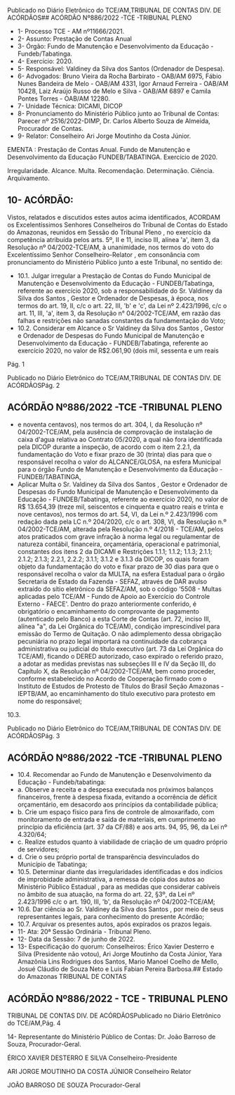 Publicado  no  Diário  Eletrônico do TCE/AM,TRIBUNAL DE CONTAS DIV. DE ACÓRDÃOS## ACÓRDÃO Nº886/2022 -TCE -TRIBUNAL PLENO

- 1- Processo TCE - AM nº11666/2021.
- 2- Assunto: Prestação de Contas Anual
- 3- Órgão: Fundo de Manutenção e Desenvolvimento da Educação - Fundeb/Tabatinga.
- 4- Exercício: 2020.
- 5- Responsável: Valdiney da Silva dos Santos (Ordenador de Despesa).
- 6- Advogados: Bruno Vieira da Rocha Barbirato - OAB/AM 6975, Fábio Nunes Bandeira de Melo - OAB/AM 4331, Igor Arnaud Ferreira - OAB/AM 10428, Laiz Araújo Russo de Melo e Silva - OAB/AM 6897 e Camila Pontes Torres - OAB/AM 12280.
- 7- Unidade Técnica: DICAMI, DICOP
- 8- Pronunciamento  do  Ministério  Público  junto  ao  Tribunal  de  Contas: Parecer  nº 2516/2022-DIMP, Dr. Carlos Alberto Souza de Almeida, Procurador de Contas.
- 9- Relator: Conselheiro Ari Jorge Moutinho da Costa Júnior.

EMENTA : Prestação  de  Contas  Anual.  Fundo  de Manutenção  e  Desenvolvimento  da  Educação  FUNDEB/TABATINGA. Exercício de 2020.

Irregularidade. Alcance. Multa. Recomendação. Determinação. Ciência. Arquivamento.

## 10-  ACÓRDÃO:

Vistos, relatados e discutidos estes autos acima identificados, ACORDAM os Excelentíssimos Senhores Conselheiros do Tribunal de Contas do Estado do Amazonas, reunidos em Sessão do Tribunal Pleno , no exercício da competência atribuída pelos arts. 5º, II e 11, inciso III, alínea 'a', item 3, da Resolução  nº 04/2002-TCE/AM, à unanimidade, nos  termos  do  voto  do  Excelentíssimo  Senhor  Conselheiro-Relator ,  em consonância com pronunciamento do Ministério Público junto a este Tribunal, no sentido de:

- 10.1. Julgar  irregular a Prestação  de  Contas  do  Fundo  Municipal  de Manutenção  e  Desenvolvimento  da  Educação  -  FUNDEB/Tabatinga, referente ao exercício 2020, sob a responsabilidade do Sr. Valdiney da Silva  dos  Santos ,  Gestor  e  Ordenador  de  Despesas,  à  época,  nos termos do art. 19, II, c/c o art. 22, III, 'b' e 'c', da Lei nº 2.423/1996, c/c o art. 11, III, 'a', item 3, da Resolução n° 04/2002-TCE/AM, em razão das falhas e restrições não sanadas constantes da fundamentação do Voto;
- 10.2. Considerar em Alcance o Sr Valdiney da Silva dos Santos , Gestor e  Ordenador  de  Despesas  do  Fundo  Municipal  de  Manutenção  e Desenvolvimento  da  Educação  -  FUNDEB/Tabatinga,  referente  ao exercício 2020, no valor de R$2.061,90 (dois mil, sessenta e um reais

Pág. 1

Publicado  no  Diário  Eletrônico do TCE/AM,TRIBUNAL DE CONTAS DIV. DE ACÓRDÃOSPág. 2

## ACÓRDÃO Nº886/2022 -TCE -TRIBUNAL PLENO

- e  noventa  centavos),  nos  termos  do  art.  304,  I,  da  Resolução  nº 04/2002-TCE/AM,  pela  ausência  de  comprovação  de  instalação  de caixa d'agua relativa ao Contrato 05/2020, a qual não fora identificada pela  DICOP  durante  a  inspeção,  de  acordo  com  o  item  2.2.1,  da fundamentação do Voto e fixar prazo de 30 (trinta) dias para  que  o responsável recolha o valor do ALCANCE/GLOSA, na esfera Municipal para o órgão Fundo de Manutenção e Desenvolvimento da Educação - FUNDEB/TABATINGA,
- Aplicar  Multa o  Sr. Valdiney  da  Silva  dos  Santos , Gestor  e Ordenador  de  Despesas  do  Fundo  Municipal  de  Manutenção  e Desenvolvimento  da  Educação  -  FUNDEB/Tabatinga,  referente  ao exercício  2020,  no  valor  de R$ 13.654,39 (treze  mil,  seiscentos  e cinquenta e quatro reais e trinta e nove centavos), nos termos do art. 54, VI, da Lei n.º 2.423/1996 com redação dada pela LC n.º 204/2020, c/c  o  art.  308,  VI,  da  Resolução  n.º  04/2002-TCE/AM,  alterada  pela Resolução  n.º  4/2018  -  TCE/AM,  pelos  atos  praticados  com  grave infração à norma legal ou regulamentar de natureza contábil, financeira,  orçamentária,  operacional  e  patrimonial,  constantes  dos itens  2  da  DICAMI  e Restrições  1.1.1;  1.1.2;  1.1.3;  2.1.1;  2.1.2; 2.1.3;  2.2.1,  2.2.2;  3.1.1;  3.1.2  e  3.1.3  da  DICOP, os  quais  foram objeto da fundamentação do voto e fixar prazo de 30 dias para que o responsável  recolha  o  valor  da  MULTA,  na  esfera  Estadual  para  o órgão  Secretaria  de  Estado  da  Fazenda  -  SEFAZ,  através  de  DAR avulso extraído do sítio eletrônico da SEFAZ/AM, sob o código '5508 - Multas aplicadas pelo TCE/AM - Fundo de Apoio ao Exercício do Controle Externo - FAECE'. Dentro do prazo anteriormente conferido, é  obrigatório o encaminhamento  do  comprovante  de  pagamento (autenticado  pelo  Banco)  a  esta  Corte  de  Contas  (art.  72,  inciso  III, alínea "a", da Lei Orgânica do TCE/AM), condição imprescindível para emissão do Termo de Quitação. O não adimplemento dessa obrigação  pecuniária  no  prazo  legal  importará  na  continuidade  da cobrança administrativa ou judicial do título executivo (art. 73 da Lei Orgânica do TCE/AM), ficando o DERED autorizado, caso expirado o referido prazo, a adotar as medidas previstas nas subseções III e IV da Seção III, do Capítulo X, da Resolução nº 04/2002-TCE/AM, bem como  proceder,  conforme  estabelecido  no  Acordo  de  Cooperação firmado com o Instituto de Estudos de Protesto de Títulos do Brasil Seção Amazonas -IEPTB/AM, ao encaminhamento do título executivo para protesto em nome do responsável;

10.3.

Publicado  no  Diário  Eletrônico do TCE/AM,TRIBUNAL DE CONTAS DIV. DE ACÓRDÃOSPág. 3

## ACÓRDÃO Nº886/2022 -TCE -TRIBUNAL PLENO

- 10.4. Recomendar ao Fundo de Manutenção e Desenvolvimento da Educação - Fundeb/tabatinga:
- a.  Observe a  receita  e  a  despesa  executada  nos  próximos  balanços financeiros,  frente  à  despesa  fixada,  evitando  a  ocorrência  de  déficit orçamentário, em desacordo aos princípios da contabilidade pública;
- b. Crie um  espaço  físico  para  fins  de  controle  de  almoxarifado,  com monitoramento  de  entrada  e  saída  de  materiais,  em  cumprimento  ao princípio da eficiência (art. 37 da CF/88) e aos arts. 94, 95, 96, da Lei nº 4.320/64;
- c.  Realize estudos quanto  à  viabilidade  de  criação  de  um  quadro próprio de servidores;
- d. Crie o seu próprio portal de transparência desvinculados do Município de Tabatinga;
- 10.5. Determinar diante  das  irregularidades  identificadas  e  dos  indícios  de improbidade  administrativa, a remessa  de  cópia  dos  autos  ao Ministério Público Estadual , para as medidas que considerar cabíveis no  âmbito  de  sua  atuação,  na  forma  do  art.  22,  §3º,  da  Lei  nº 2.423/1996 c/c o art. 190, III, 'b', da Resolução nº 04/2002-TCE/AM;
- 10.6. Dar ciência ao Sr. Valdiney da Silva dos Santos ,  por meio de seus representantes legais, para conhecimento do presente Acórdão;
- 10.7. Arquivar os presentes autos, após expirados os prazos legais.
- 11-  Ata: 20ª Sessão Ordinária - Tribunal Pleno.
- 12-  Data da Sessão: 7 de junho de 2022.
- 13-  Especificação do quorum: Conselheiros: Érico Xavier Desterro e Silva (Presidente não votou), Ari Jorge Moutinho da Costa Júnior, Yara Amazônia Lins Rodrigues dos Santos, Mario Manoel Coelho de Mello, Josué Cláudio de Souza Neto e Luis Fabian Pereira Barbosa.## Estado do Amazonas TRIBUNAL DE CONTAS

## ACÓRDÃO Nº886/2022 - TCE - TRIBUNAL PLENO

TRIBUNAL DE CONTAS DIV. DE ACÓRDÃOSPublicado  no  Diário  Eletrônico do TCE/AM,Pág. 4

14-  Representante  do  Ministério  Público  de  Contas: Dr.  João  Barroso  de  Souza, Procurador-Geral.

ÉRICO XAVIER DESTERRO E SILVA Conselheiro-Presidente

ARI JORGE MOUTINHO DA COSTA JÚNIOR Conselheiro Relator

JOÃO BARROSO DE SOUZA Procurador-Geral